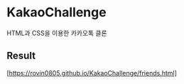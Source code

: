 # KakaoChallenge

HTML과 CSS을 이용한 카카오톡 클론

## Result

[https://rovin0805.github.io/KakaoChallenge/friends.html]
